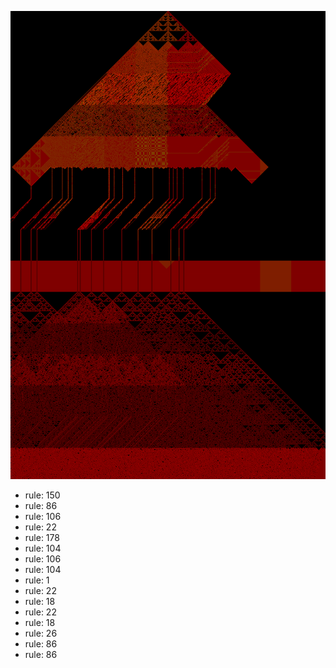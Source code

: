 ![photo](./output.png) 
 * rule: 150
* rule: 86
* rule: 106
* rule: 22
* rule: 178
* rule: 104
* rule: 106
* rule: 104
* rule: 1
* rule: 22
* rule: 18
* rule: 22
* rule: 18
* rule: 26
* rule: 86
* rule: 86
